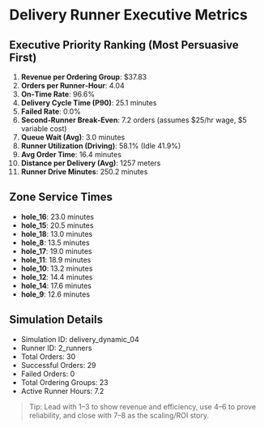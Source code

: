 # Delivery Runner Executive Metrics

## Executive Priority Ranking (Most Persuasive First)
1. **Revenue per Ordering Group**: $37.83
2. **Orders per Runner‑Hour**: 4.04
3. **On‑Time Rate**: 96.6%
4. **Delivery Cycle Time (P90)**: 25.1 minutes
5. **Failed Rate**: 0.0%
6. **Second‑Runner Break‑Even**: 7.2 orders (assumes $25/hr wage, $5 variable cost)
7. **Queue Wait (Avg)**: 3.0 minutes
8. **Runner Utilization (Driving)**: 58.1% (Idle 41.9%)
9. **Avg Order Time**: 16.4 minutes
10. **Distance per Delivery (Avg)**: 1257 meters
11. **Runner Drive Minutes**: 250.2 minutes

## Zone Service Times
- **hole_16**: 23.0 minutes
- **hole_15**: 20.5 minutes
- **hole_18**: 13.0 minutes
- **hole_8**: 13.5 minutes
- **hole_17**: 19.0 minutes
- **hole_11**: 18.9 minutes
- **hole_10**: 13.2 minutes
- **hole_12**: 14.4 minutes
- **hole_14**: 17.6 minutes
- **hole_9**: 12.6 minutes


## Simulation Details
- Simulation ID: delivery_dynamic_04
- Runner ID: 2_runners
- Total Orders: 30
- Successful Orders: 29
- Failed Orders: 0
- Total Ordering Groups: 23
- Active Runner Hours: 7.2

> Tip: Lead with 1–3 to show revenue and efficiency, use 4–6 to prove reliability, and close with 7–8 as the scaling/ROI story.
